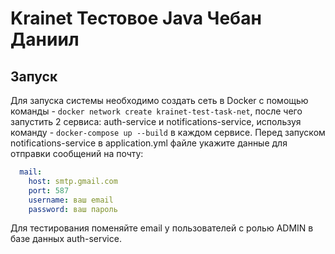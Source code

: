 # Krainet Тестовое Java Чебан Даниил

## Запуск
Для запуска системы необходимо создать сеть в Docker с помощью команды - ```docker network create krainet-test-task-net```,
после чего запустить 2 сервиса: auth-service и notifications-service, используя команду - ```docker-compose up --build```
в каждом сервисе.
Перед запуском notifications-service в application.yml файле укажите данные для отправки сообщений на почту:
```yaml
  mail:
    host: smtp.gmail.com
    port: 587
    username: ваш email
    password: ваш пароль
```
Для тестирования поменяйте email у пользователей с ролью ADMIN в базе данных auth-service.